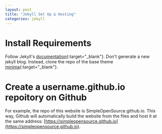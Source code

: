 ```yaml
---
layout: post
title: "Jekyll Set Up & Hosting"
categories: jekyll
---
```

# Install Requirements
Follow Jekyll's [documentation](https://jekyllrb.com/docs/){:target="_blank"}.
Don't generate a new jekyll blog. Instead, clone the repo of the base theme [minima](https://github.com/jekyll/minima){:target="_blank"}.

# Create a username.github.io repoitory on Github
For example, the repo of this website is SimpleOpenSource.github.io.
This way, Github will automatically build the website from the files and host it at the same address: [https://simpleopensource.github.io](https://simpleopensource.github.io).
